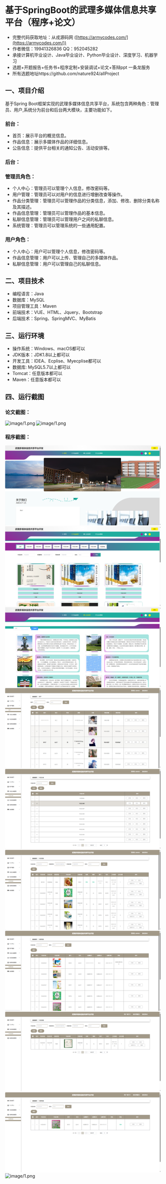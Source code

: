 基于SpringBoot的武理多媒体信息共享平台（程序+论文）
=
- 完整代码获取地址：从戎源码网 ([https://armycodes.com/](https://armycodes.com/))
- 作者微信：19941326836  QQ：952045282 
- 承接计算机毕业设计、Java毕业设计、Python毕业设计、深度学习、机器学习
- 选题+开题报告+任务书+程序定制+安装调试+论文+答辩ppt 一条龙服务
- 所有选题地址https://github.com/nature924/allProject

一、项目介绍
---
基于Spring Boot框架实现的武理多媒体信息共享平台，系统包含两种角色：管理员、用户,系统分为前台和后台两大模块，主要功能如下。

### 前台：
- 首页：展示平台的概览信息。
- 作品信息：展示多媒体作品的详细信息。
- 公告信息：提供平台相关的通知公告、活动安排等。

### 后台：
### 管理员角色：
- 个人中心：管理员可以管理个人信息，修改密码等。
- 用户管理：管理员可以对用户的信息进行增删改查等操作。
- 作品分类管理：管理员可以管理作品的分类信息，添加、修改、删除分类名称及其描述。
- 作品信息管理：管理员可以管理作品的基本信息。
- 私聊信息管理：管理员可以管理用户之间的私聊信息。
- 系统管理：管理员可以管理系统的一些通用配置。

### 用户角色：
- 个人中心：用户可以管理个人信息，修改密码等。
- 作品信息管理：用户可以上传、管理自己的多媒体作品。
- 私聊信息管理：用户可以管理自己的私聊信息。





二、项目技术
---
- 编程语言：Java
- 数据库：MySQL
- 项目管理工具：Maven
- 前端技术：VUE、HTML、Jquery、Bootstrap
- 后端技术：Spring、SpringMVC、MyBatis

三、运行环境
---
- 操作系统：Windows、macOS都可以
- JDK版本：JDK1.8以上都可以
- 开发工具：IDEA、Ecplise、Myecplise都可以
- 数据库: MySQL5.7以上都可以
- Tomcat：任意版本都可以
- Maven：任意版本都可以

四、运行截图
---
### 论文截图：
![image/1.png](limage/1.png)
![image/1.png](limage/2.png)

### 程序截图：
![image/1.png](image/1.png)
![image/1.png](image/2.png)
![image/1.png](image/3.png)
![image/1.png](image/4.png)
![image/1.png](image/5.png)
![image/1.png](image/6.png)
![image/1.png](image/7.png)
![image/1.png](image/8.png)
![image/1.png](image/9.png)
![image/1.png](image/10.png)

